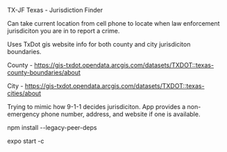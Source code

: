 TX-JF
Texas - Jurisdiction Finder

Can take current location from cell phone to locate when law enforcement jurisdiciton you are in to report a crime.  

Uses TxDot gis website info for both county and city jurisdiciton boundaries.

County - https://gis-txdot.opendata.arcgis.com/datasets/TXDOT::texas-county-boundaries/about

City - https://gis-txdot.opendata.arcgis.com/datasets/TXDOT::texas-cities/about

Trying to mimic how 9-1-1 decides jurisdiciton.  App provides a non-emergency phone number, address, and website if one is available.


npm install --legacy-peer-deps

expo start -c

